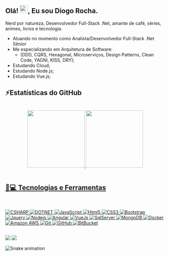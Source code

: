 ## Olá! <img src="https://media.giphy.com/media/hvRJCLFzcasrR4ia7z/giphy.gif" width="25px">, Eu sou Diogo Rocha.

Nerd por natureza, Desenvolvedor Full-Stack .Net, amante de café, séries, animes, livros e tecnologia.

- Atuando no momento como Analista/Desenvolvedor Full-Stack .Net Sênior
- Me especializando em Arquitetura de Software:
  - (DDD, CQRS, Hexagonal, Microserviços, Design Patterns, Clean Code, YAGNI, KISS, DRY);
- Estudando Cloud;
- Estudando Node.js;
- Estudando Vue.js;

## ⚡Estatísticas do GitHub
<br />

<div align="center">
  <a href="https://github.com/ProDiogoRocha">
  <img height="180em" src="https://github-readme-stats.vercel.app/api?username=ProDiogoRocha&show_icons=true&theme=radical&include_all_commits=true&count_private=true"/>
  <img height="180em" src="https://github-readme-stats.vercel.app/api/top-langs/?username=ProDiogoRocha&layout=compact&langs_count=7&theme=radical"/>
</div>
  <br/>
  
## 🚀💻 Tecnologias e Ferramentas
  
  <br/>
  
![CSHARP](https://img.shields.io/badge/C%23-239120?style=for-the-badge&logo=c-sharp&logoColor=white)
![DOTNET](https://img.shields.io/badge/.NET-5C2D91?style=for-the-badge&logo=.net&logoColor=white)
![JavaScript](https://img.shields.io/badge/JavaScript-F7DF1E?style=for-the-badge&logo=javascript&logoColor=black)
![Html5](https://img.shields.io/badge/HTML5-E34F26?style=for-the-badge&logo=html5&logoColor=white)
![CSS3](https://img.shields.io/badge/CSS3-1572B6?style=for-the-badge&logo=css3&logoColor=white)
![Bootstrap](https://img.shields.io/badge/Bootstrap-563D7C?style=for-the-badge&logo=bootstrap&logoColor=white)
![Jquery](https://img.shields.io/badge/jQuery-0769AD?style=for-the-badge&logo=jquery&logoColor=white)
![Nodejs](https://img.shields.io/badge/Node.js-43853D?style=for-the-badge&logo=node.js&logoColor=white)
![Angular](https://img.shields.io/badge/Angular-DD0031?style=for-the-badge&logo=angular&logoColor=white)
![VueJs](https://img.shields.io/badge/Vue.js-35495E?style=for-the-badge&logo=vue.js&logoColor=4FC08D)
![SqlServer](https://img.shields.io/badge/SqlServer-07405E?style=for-the-badge&logo=sqlite&logoColor=white)
![MongoDB](https://img.shields.io/badge/MongoDB-4EA94B?style=for-the-badge&logo=mongodb&logoColor=white)
![Docker](https://img.shields.io/badge/-Docker-black?style=for-the-badge&logo=docker)
![Amazon AWS](https://img.shields.io/badge/Amazon%20AWS-232F3E?style=for-the-badge&logo=amazon-aws)
![Git](https://img.shields.io/badge/-Git-black?style=for-the-badge&logo=git)
![GitHub](https://img.shields.io/badge/-GitHub-181717?style=for-the-badge&logo=github)
![BitBucket](https://img.shields.io/badge/-BitBucket-darkblue?style=for-the-badge&logo=bitbucket)
  
  ##
 
<div> 
  <a href = "mailto:pro.diogorocha@gmail.com"><img src="https://img.shields.io/badge/Gmail-D14836?style=for-the-badge&logo=gmail&logoColor=white" target="_blank"></a>
  <a href="https://www.linkedin.com/in/diogorochapro/" target="_blank"><img src="https://img.shields.io/badge/-LinkedIn-%230077B5?style=for-the-badge&logo=linkedin&logoColor=white" target="_blank"></a> 
 
  ![Snake animation](https://github.com/ProDiogoRocha/ProDiogoRocha/blob/output/github-contribution-grid-snake.svg)
 
</div>
